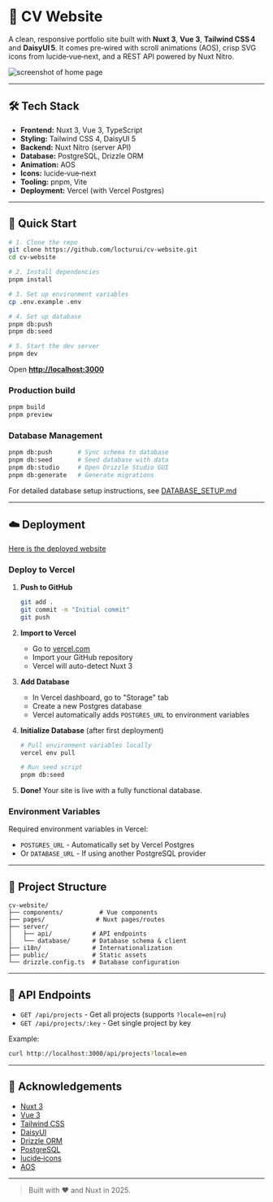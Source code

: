 # 📄 CV Website

A clean, responsive portfolio site built with **Nuxt 3**, **Vue 3**, **Tailwind CSS 4** and **DaisyUI 5**.
It comes pre‑wired with scroll animations (AOS), crisp SVG icons from lucide‑vue‑next, and a REST API powered by Nuxt Nitro.

![screenshot of home page](https://github.com/user-attachments/assets/d6c414dd-60d6-40e8-9b8e-8f88dc06c81b)

---

## 🛠 Tech Stack

* **Frontend:** Nuxt 3, Vue 3, TypeScript
* **Styling:** Tailwind CSS 4, DaisyUI 5
* **Backend:** Nuxt Nitro (server API)
* **Database:** PostgreSQL, Drizzle ORM
* **Animation:** AOS
* **Icons:** lucide‑vue‑next 
* **Tooling:** pnpm, Vite
* **Deployment:** Vercel (with Vercel Postgres)

---

## 🚀 Quick Start

```bash
# 1. Clone the repo
git clone https://github.com/locturui/cv-website.git
cd cv-website

# 2. Install dependencies
pnpm install

# 3. Set up environment variables
cp .env.example .env

# 4. Set up database
pnpm db:push
pnpm db:seed

# 5. Start the dev server
pnpm dev           
```
Open **[http://localhost:3000](http://localhost:3000)** 

### Production build

```bash
pnpm build
pnpm preview
```

### Database Management

```bash
pnpm db:push       # Sync schema to database
pnpm db:seed       # Seed database with data
pnpm db:studio     # Open Drizzle Studio GUI
pnpm db:generate   # Generate migrations
```

For detailed database setup instructions, see [DATABASE_SETUP.md](./DATABASE_SETUP.md)

---

## ☁️ Deployment

[Here is the deployed website](https://locturui-cv.vercel.app)

### Deploy to Vercel

1. **Push to GitHub**
   ```bash
   git add .
   git commit -m "Initial commit"
   git push
   ```

2. **Import to Vercel**
   - Go to [vercel.com](https://vercel.com)
   - Import your GitHub repository
   - Vercel will auto-detect Nuxt 3

3. **Add Database**
   - In Vercel dashboard, go to "Storage" tab
   - Create a new Postgres database
   - Vercel automatically adds `POSTGRES_URL` to environment variables

4. **Initialize Database** (after first deployment)
   ```bash
   # Pull environment variables locally
   vercel env pull
   
   # Run seed script
   pnpm db:seed
   ```

5. **Done!** Your site is live with a fully functional database.

### Environment Variables

Required environment variables in Vercel:
- `POSTGRES_URL` - Automatically set by Vercel Postgres
- Or `DATABASE_URL` - If using another PostgreSQL provider

---

## 📁 Project Structure

```
cv-website/
├── components/          # Vue components
├── pages/              # Nuxt pages/routes
├── server/
│   ├── api/           # API endpoints
│   └── database/      # Database schema & client
├── i18n/              # Internationalization
├── public/            # Static assets
└── drizzle.config.ts  # Database configuration
```

---

## 🔌 API Endpoints

- `GET /api/projects` - Get all projects (supports `?locale=en|ru`)
- `GET /api/projects/:key` - Get single project by key

Example:
```bash
curl http://localhost:3000/api/projects?locale=en
```

---

## 💬 Acknowledgements

* [Nuxt 3](https://nuxt.com/)
* [Vue 3](https://vuejs.org/)
* [Tailwind CSS](https://tailwindcss.com/)
* [DaisyUI](https://daisyui.com/)
* [Drizzle ORM](https://orm.drizzle.team/)
* [PostgreSQL](https://www.postgresql.org/)
* [lucide‑icons](https://lucide.dev/)
* [AOS](https://michalsnik.github.io/aos/)

---

> Built with ♥ and Nuxt in 2025.
